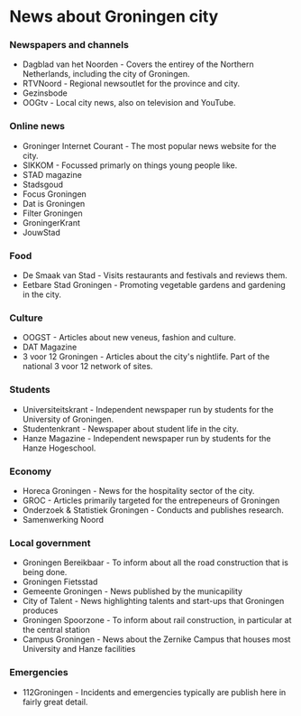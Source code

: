 # News about Groningen city
### Newspapers and channels
* Dagblad van het Noorden - Covers the entirey of the Northern Netherlands, including the city of Groningen.
* RTVNoord - Regional newsoutlet for the province and city.
* Gezinsbode
* OOGtv - Local city news, also on television and YouTube.

### Online news
* Groninger Internet Courant - The most popular news website for the city.
* SIKKOM - Focussed primarly on things young people like.
* STAD magazine
* Stadsgoud
* Focus Groningen
* Dat is Groningen
* Filter Groningen
* GroningerKrant
* JouwStad

### Food
* De Smaak van Stad - Visits restaurants and festivals and reviews them.
* Eetbare Stad Groningen - Promoting vegetable gardens and gardening in the city.

### Culture
* OOGST - Articles about new veneus, fashion and culture.
* DAT Magazine
* 3 voor 12 Groningen - Articles about the city's nightlife. Part of the national 3 voor 12 network of sites.

### Students
* Universiteitskrant - Independent newspaper run by students for the University of Groningen.
* Studentenkrant - Newspaper about student life in the city.
* Hanze Magazine - Independent newspaper run by students for the Hanze Hogeschool.

### Economy
* Horeca Groningen - News for the hospitality sector of the city.
* GROC - Articles primarily targeted for the entrepeneurs of Groningen
* Onderzoek & Statistiek Groningen - Conducts and publishes research.
* Samenwerking Noord

### Local government
* Groningen Bereikbaar - To inform about all the road construction that is being done.
* Groningen Fietsstad
* Gemeente Groningen - News published by the municapility
* City of Talent - News highlighting talents and start-ups that Groningen produces
* Groningen Spoorzone - To inform about rail construction, in particular at the central station
* Campus Groningen - News about the Zernike Campus that houses most University and Hanze facilities

### Emergencies
* 112Groningen - Incidents and emergencies typically are publish here in fairly great detail.